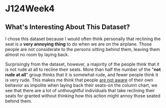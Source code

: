 # J124Week4
## What's Interesting About This Dataset?
I chose this dataset because I would often think personally that reclining the seat is a **very annoying thing** to do when we are on the airplane. Those people are not considerate to the persons sitting behind them, leaving them almost no room by laying back.

Surprisingly from the dataset, however, a majority of the people think that it is not rude at all to recline their seats. More than half the number of the "**not rude at all**" group thinks that it is somewhat rude, and fewer people think it is very rude. This makes me think that people <ins>are not aware</ins> of their own behavior as impolite when laying back their seats-on the column chart, we see that there are a lot of unthoughtful individuals that take reclining their seats for granted without thinking how this action might annoy those seated behind them.
